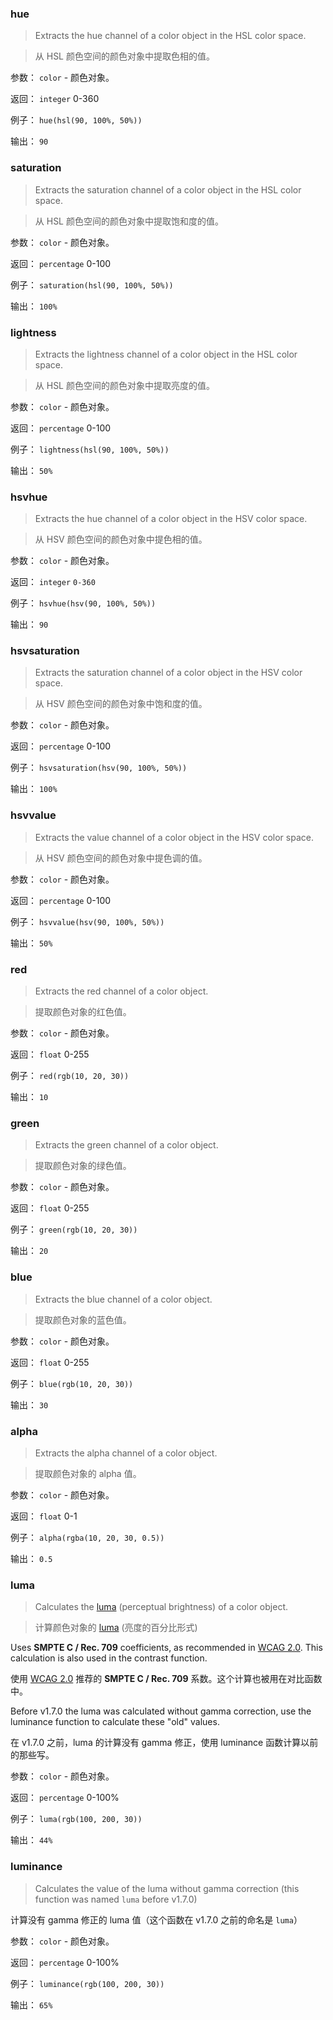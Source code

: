 ### hue

> Extracts the hue channel of a color object in the HSL color space.

> 从 HSL 颜色空间的颜色对象中提取色相的值。

参数： `color` - 颜色对象。

返回： `integer` 0-360

例子： `hue(hsl(90, 100%, 50%))`

输出： `90`


### saturation

> Extracts the saturation channel of a color object in the HSL color space.

> 从 HSL 颜色空间的颜色对象中提取饱和度的值。

参数： `color` - 颜色对象。

返回： `percentage` 0-100

例子： `saturation(hsl(90, 100%, 50%))`

输出： `100%`


### lightness

> Extracts the lightness channel of a color object in the HSL color space.

> 从 HSL 颜色空间的颜色对象中提取亮度的值。

参数： `color` - 颜色对象。

返回： `percentage` 0-100

例子： `lightness(hsl(90, 100%, 50%))`

输出： `50%`


### hsvhue

> Extracts the hue channel of a color object in the HSV color space.

> 从 HSV 颜色空间的颜色对象中提色相的值。

参数： `color` - 颜色对象。

返回： `integer` `0-360`

例子： `hsvhue(hsv(90, 100%, 50%))`

输出： `90`


### hsvsaturation

> Extracts the saturation channel of a color object in the HSV color space.

> 从 HSV 颜色空间的颜色对象中饱和度的值。

参数： `color` - 颜色对象。

返回： `percentage` 0-100

例子： `hsvsaturation(hsv(90, 100%, 50%))`

输出： `100%`


### hsvvalue

> Extracts the value channel of a color object in the HSV color space.

> 从 HSV 颜色空间的颜色对象中提色调的值。

参数： `color` - 颜色对象。

返回： `percentage` 0-100

例子： `hsvvalue(hsv(90, 100%, 50%))`

输出： `50%`


### red

> Extracts the red channel of a color object.

> 提取颜色对象的红色值。

参数： `color` - 颜色对象。

返回： `float` 0-255

例子： `red(rgb(10, 20, 30))`

输出： `10`


### green

> Extracts the green channel of a color object.

> 提取颜色对象的绿色值。

参数： `color` - 颜色对象。

返回： `float` 0-255

例子： `green(rgb(10, 20, 30))`

输出： `20`


### blue

> Extracts the blue channel of a color object.

> 提取颜色对象的蓝色值。

参数： `color` - 颜色对象。

返回： `float` 0-255

例子： `blue(rgb(10, 20, 30))`

输出： `30`


### alpha

> Extracts the alpha channel of a color object.

> 提取颜色对象的 alpha 值。

参数： `color` - 颜色对象。

返回： `float` 0-1

例子： `alpha(rgba(10, 20, 30, 0.5))`

输出： `0.5`


### luma

> Calculates the [luma](http://en.wikipedia.org/wiki/Luma_%28video%29) (perceptual brightness) of a color object.

> 计算颜色对象的 [luma](http://en.wikipedia.org/wiki/Luma_%28video%29) (亮度的百分比形式)

Uses **SMPTE C / Rec. 709** coefficients, as recommended in [WCAG 2.0](http://www.w3.org/TR/2008/REC-WCAG20-20081211/#relativeluminancedef). This calculation is also used in the contrast function.

使用 [WCAG 2.0](http://www.w3.org/TR/2008/REC-WCAG20-20081211/#relativeluminancedef) 推荐的 **SMPTE C / Rec. 709** 系数。这个计算也被用在对比函数中。

Before v1.7.0 the luma was calculated without gamma correction, use the luminance function to calculate these "old" values.

在 v1.7.0 之前，luma 的计算没有 gamma 修正，使用 luminance 函数计算以前的那些写。

参数： `color` - 颜色对象。

返回： `percentage` 0-100%

例子： `luma(rgb(100, 200, 30))`

输出： `44%`


### luminance

> Calculates the value of the luma without gamma correction (this function was named `luma` before v1.7.0)

计算没有 gamma 修正的 luma 值（这个函数在 v1.7.0 之前的命名是 `luma`）

参数： `color` - 颜色对象。

返回： `percentage` 0-100%

例子： `luminance(rgb(100, 200, 30))`

输出： `65%`
